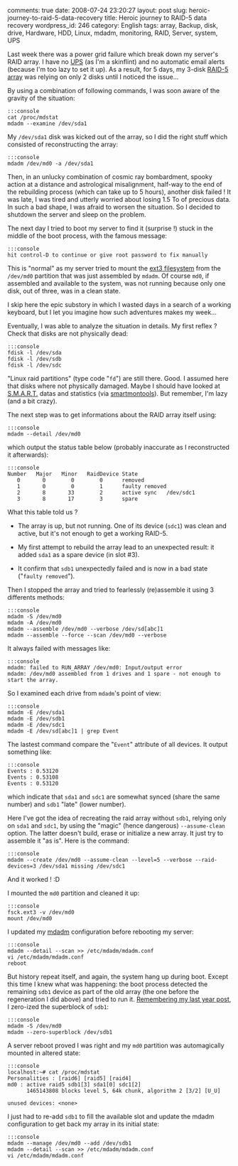 comments: true
date: 2008-07-24 23:20:27
layout: post
slug: heroic-journey-to-raid-5-data-recovery
title: Heroic journey to RAID-5 data recovery
wordpress_id: 246
category: English
tags: array, Backup, disk, drive, Hardware, HDD, Linux, mdadm, monitoring, RAID, Server, system, UPS

Last week there was a power grid failure which break down my server's RAID array. I have no [UPS](http://en.wikipedia.org/wiki/Uninterruptible_power_supply) (as I'm a skinflint) and no automatic email alerts (because I'm too lazy to set it up). As a result, for 5 days, my 3-disk [RAID-5 array](http://en.wikipedia.org/wiki/RAID_5) was relying on only 2 disks until I noticed the issue...

By using a combination of following commands, I was soon aware of the gravity of the situation:


    :::console
    cat /proc/mdstat
    mdadm --examine /dev/sda1




My `/dev/sda1` disk was kicked out of the array, so I did the right stuff which consisted of reconstructing the array:


    :::console
    mdadm /dev/md0 -a /dev/sda1




Then, in an unlucky combination of cosmic ray bombardment, spooky action at a distance and astrological misalignment, half-way to the end of the rebuilding process (which can take up to 5 hours), another disk failed ! It was late, I was tired and utterly worried about losing 1.5 To of precious data. In such a bad shape, I was afraid to worsen the situation. So I decided to shutdown the server and sleep on the problem.

The next day I tried to boot my server to find it (surprise !) stuck in the middle of the boot process, with the famous message:


    :::console
    hit control-D to continue or give root password to fix manually




This is "normal" as my server tried to mount the [ext3 filesystem](http://en.wikipedia.org/wiki/Ext3) from the `/dev/md0` partition that was just assembled by `mdadm`. Of course `md0`, if assembled and available to the system, was not running because only one disk, out of three, was in a clean state.

I skip here the epic substory in which I wasted days in a search of a working keyboard, but I let you imagine how such adventures makes my week...

Eventually, I was able to analyze the situation in details. My first reflex ? Check that disks are not physically dead:


    :::console
    fdisk -l /dev/sda
    fdisk -l /dev/sdb
    fdisk -l /dev/sdc




"Linux raid partitions" (type code "`fd`") are still there. Good. I assumed here that disks where not physically damaged. Maybe I should have looked at [S.M.A.R.T.](http://en.wikipedia.org/wiki/Self-Monitoring,_Analysis,_and_Reporting_Technology) datas and statistics (via [smartmontools](http://smartmontools.sourceforge.net)). But remember, I'm lazy (and a bit crazy).

The next step was to get informations about the RAID array itself using:


    :::console
    mdadm --detail /dev/md0



which output the status table below (probably inaccurate as I reconstructed it afterwards):


    :::console
    Number   Major   Minor   RaidDevice State
       0       0        0        0      removed
       1       0        0        1      faulty removed
       2       8       33        2      active sync   /dev/sdc1
       3       8       17        3      spare




What this table told us ?




  * The array is up, but not running. One of its device (`sdc1`) was clean and active, but it's not enough to get a working RAID-5.


  * My first attempt to rebuild the array lead to an unexpected result: it added `sda1` as a spare device (in slot #3).


  * It confirm that `sdb1` unexpectedly failed and is now in a bad state ("`faulty removed`").



Then I stopped the array and tried to fearlessly (re)assemble it using 3 differents methods:


    :::console
    mdadm -S /dev/md0
    mdadm -A /dev/md0
    mdadm --assemble /dev/md0 --verbose /dev/sd[abc]1
    mdadm --assemble --force --scan /dev/md0 --verbose




It always failed with messages like:


    :::console
    mdadm: failed to RUN_ARRAY /dev/md0: Input/output error
    mdadm: /dev/md0 assembled from 1 drives and 1 spare - not enough to start the array.




So I examined each drive from `mdadm`'s point of view:


    :::console
    mdadm -E /dev/sda1
    mdadm -E /dev/sdb1
    mdadm -E /dev/sdc1
    mdadm -E /dev/sd[abc]1 | grep Event




The lastest command compare the "`Event`" attribute of all devices. It output something like:


    :::console
    Events : 0.53120
    Events : 0.53108
    Events : 0.53120



which indicate that `sda1` and `sdc1` are somewhat synced (share the same number) and `sdb1` "late" (lower number).

Here I've got the idea of recreating the raid array without `sdb1`, relying only on `sda1` and `sdc1`, by using the "magic" (hence dangerous) `--assume-clean` option. The latter doesn't build, erase or initialize a new array. It just try to assemble it "as is". Here is the command:


    :::console
    mdadm --create /dev/md0 --assume-clean --level=5 --verbose --raid-devices=3 /dev/sda1 missing /dev/sdc1




And it worked ! :D

I mounted the `md0` partition and cleaned it up:


    :::console
    fsck.ext3 -v /dev/md0
    mount /dev/md0




I updated my [mdadm](http://neil.brown.name/blog/mdadm) configuration before rebooting my server:


    :::console
    mdadm --detail --scan >> /etc/mdadm/mdadm.conf
    vi /etc/mdadm/mdadm.conf
    reboot




But history repeat itself, and again, the system hang up during boot. Except this time I knew what was happening: the boot process detected the remaining `sdb1` device as part of the old array (the one before the regeneration I did above) and tried to run it. [Remembering my last year post](http://kevin.deldycke.com/2007/03/how-to-recover-a-raid-array-after-having-zero-ized-superblocks/), I zero-ized the superblock of `sdb1`:


    :::console
    mdadm -S /dev/md0
    mdadm --zero-superblock /dev/sdb1




A server reboot proved I was right and my `md0` partition was automagically mounted in altered state:


    :::console
    localhost:~# cat /proc/mdstat
    Personalities : [raid6] [raid5] [raid4]
    md0 : active raid5 sdb1[3] sda1[0] sdc1[2]
          1465143808 blocks level 5, 64k chunk, algorithm 2 [3/2] [U_U]

    unused devices: <none>




I just had to re-add `sdb1` to fill the available slot and update the mdadm configuration to get back my array in its initial state:


    :::console
    mdadm --manage /dev/md0 --add /dev/sdb1
    mdadm --detail --scan >> /etc/mdadm/mdadm.conf
    vi /etc/mdadm/mdadm.conf

